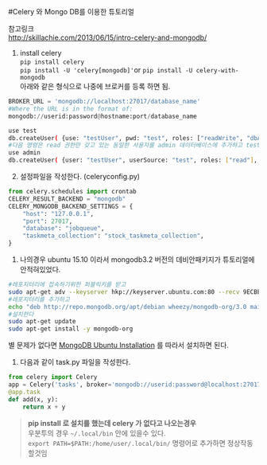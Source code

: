 #Celery 와 Mongo DB를 이용한 튜토리얼

참고링크  
http://skillachie.com/2013/06/15/intro-celery-and-mongodb/  

1. install celery  
`pip install celery`  
`pip install -U 'celery[mongodb]'`or `pip install -U celery-with-mongodb`  
아래와 같은 형식으로 나중에 브로커를 등록 하면 됨.
```python
BROKER_URL = 'mongodb://localhost:27017/database_name'
#Where the URL is in the format of:
mongodb://userid:password@hostname:port/database_name
```
```bash
use test
db.createUser( {use: "testUser", pwd: "test", roles: ["readWrite", "dbAdmin"] } )
#다음 명령은 read 권한만 갖고 있는 동일한 사용자를 admin 데이터베이스에 추가하고 testDB2 데이터베이스에 대한 readWrite 권한을 부여한다.
use admin
db.createUser( {user: "testUser", userSource: "test", roles: ["read"], otherDBRoles:{ testDB2: ["readWrite"] } } )
```
2. 설정파일을 작성한다. (celeryconfig.py)
```python
from celery.schedules import crontab
CELERY_RESULT_BACKEND = "mongodb"
CELERY_MONGODB_BACKEND_SETTINGS = {
    "host": "127.0.0.1",
    "port": 27017,
    "database": "jobqueue",
    "taskmeta_collection": "stock_taskmeta_collection",
}
```
1. 나의경우 ubuntu 15.10 이라서 mongodb3.2 버전의 데비안패키지가 튜토리얼에 안적혀있었다.
```bash
#레포지터리에 접속하기위한 퍼블릭키를 받고
sudo apt-get adv --keyserver hkp://keyserver.ubuntu.com:80 --recv 9ECBEC467F0CEB10
#레포지터리를 추가하고
echo "deb http://repo.mongodb.org/apt/debian wheezy/mongodb-org/3.0 main" | sudo tee /etc/apt/sources.list.d/mongodb-org-3.0.list
#설치한다
sudo apt-get update
sudo apt-get install -y mongodb-org
```
별 문제가 없다면 [MongoDB Ubuntu Installation](https://docs.mongodb.org/manual/tutorial/install-mongodb-on-ubuntu/) 를 따라서 설치하면 된다.

1. 다음과 같이 task.py 파일을 작성한다.
```python
from celery import Celery
app = Celery('tasks', broker='mongodb://userid:password@localhost:27017//jobqueue')
@app.task
def add(x, y):
   	return x + y
```


>**pip install 로 설치를 했는데 celery 가 없다고 나오는경우**  
우분투의 경우 `~/.local/bin` 안에 있을수 있다.  
`export PATH=$PATH:/home/user/.local/bin/` 명령어로 추가하면 정상작동할것임  
